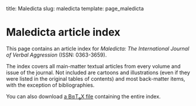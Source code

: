 title: Maledicta
slug: maledicta
template: page_maledicta

# Maledicta article index

This page contains an article index for _Maledicta: The International
Journal of Verbal Aggression_ (ISSN: 0363-3659).

The index covers all main-matter textual articles from every volume
and issue of the journal.  Not included are cartoons and illustrations
(even if they were listed in the original tables of contents) and most
back-matter items, with the exception of bibliographies.

You can also download <a href="maledicta.bib" title="Maledicta article index">a B<span style='font-variant:small-caps;'>ib</span><span class='tex'>T<sub>e</sub>X</span> file</a> containing the entire index.

